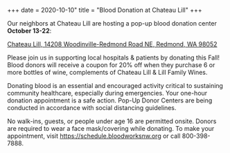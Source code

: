 +++
date = 2020-10-10"
title = "Blood Donation at Chateau Lill"
+++

Our neighbors at Chateau Lill are hosting a pop-up blood donation center
**October 13-22**:

[Chateau Lill, 14208 Woodinville-Redmond Road NE, Redmond, WA 98052](https://www.google.com/maps/place/Chateau+Lill/@47.7277444,-122.1387271,17z/data=!3m1!4b1!4m5!3m4!1s0x54900da16485138b:0xf56a0a0e0435c5f7!8m2!3d47.7277444!4d-122.1365331)

Please join us in supporting local hospitals & patients by donating this
Fall! Blood donors will receive a coupon for 20% off when they purchase 6 or
more bottles of wine, complements of Chateau Lill & Lill Family Wines. 

Donating blood is an essential and encouraged activity critical to sustaining
community healthcare, especially during emergencies. Your one-hour donation
appointment is a safe action. Pop-Up Donor Centers are being conducted in
accordance with social distancing guidelines.

No walk-ins, guests, or people under age 16 are permitted onsite. Donors are
required to wear a face mask/covering while donating. To make your
appointment, visit <https://schedule.bloodworksnw.org> or call 800-398-7888.
